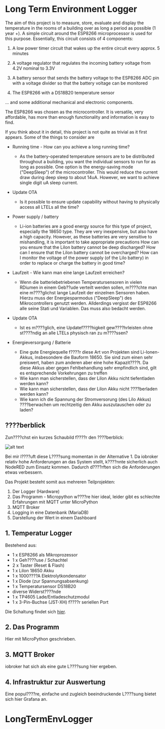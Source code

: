 # Long Term Environment Logger

The aim of this project is to measure, store, evaluate and display the temperature in the rooms of a building over as long a period as possible (1 year +). A simple circuit around the ESP8266 microprocessor is used for this purpose. Essentially, this circuit consists of 4 components:

1. A low power timer circuit that wakes up the entire circuit every approx. 5 minutes

2. A voltage regulator that regulates the incoming battery voltage from 4.2V nominal to 3.3V

3. A battery sensor that sends the battery voltage to the ESP8266 ADC pin with a voltage divider so that the battery voltage can be monitored

4. The ESP8266 with a DS18B20 temperature sensor 

... and some additional mechanical and electronic components.

The ESP8266 was chosen as the microcontroller. It is versatile, very affordable, has more than enough functionality and information is easy to find.

If you think about it in detail, this project is not quite as trivial as it first appears. Some of the things to consider are

* Running time - How can you achieve a long running time?

	* As the battery-operated temperature sensors are to be distributed throughout a building, you want the individual sensors to run for as long as possible. One option is the energy-saving mode ("DeepSleep") of the microcontroller. This would reduce the current draw during deep sleep to about 14uA. However, we want to achieve single digit uA sleep current.

* Update OTA

	* Is it possible to ensure update capability without having to physically access all LTELs all the time?

* Power supply / battery
	* Li-ion batteries are a good energy source for this type of project, especially the 18650 type. They are very inexpensive, but also have a high capacity. However, as these batteries are very sensitive to mishandling, it is important to take appropriate precautions
How can you ensure that the LiIon battery cannot be deep discharged?
How can I ensure that the LiIon battery cannot be overcharged?
How can I monitor the voltage of the power supply (of the LiIo battery) in order to replace or charge the battery in good time?


* Laufzeit - Wie kann man eine lange Laufzeit erreichen?
	* Wenn die batteriebetriebenen Temperatursensoren in vielen RDiumen in einem Geb??ude verteilt werden sollen, m????chte man eine m????glichst lange Laufzeit der einzelnen Sensoren haben. Hierzu muss der Energiesparmodus ("DeepSleep") des Mikrocontrollers genutzt werden. Allderdings vergisst der ESP8266 alle seine Stati und Variablen. Das muss also bedacht werden.
* Update OTA
	* Ist es m????glich, eine Updatef????higkeit gew????hrleisten ohne st????ndig an alle LTELs physisch ran zu m????ssen?
* Energieversorgung / Batterie
	* Eine gute Energiequelle f????r diese Art von Projekten sind Li-Ionen-Akkus, insbesondere die Bauform 18650. Sie sind zum einen sehr preiswert, haben zum anderen aber eine hohe Kapazit????t. Da diese Akkus aber gegen Fehlbehandlung sehr empfindlich sind, gilt es entsprechende Vorkehrungen zu treffen
	* Wie kann man sicherstellen, dass der LiIon Akku nicht tiefentladen werden kann? 
	* Wie kann man sicherstellen, dass der LiIon Akku nicht ????berladen werden kann?
	* Wie kann ich die Spannung der Stromversorung (des LiIo Akkus) ????berwachen um rechtzeitig den Akku auszutauschen oder zu laden?

## ????berblick

Zun????chst ein kurzes Schaubild f????r den ????berblick:

![alt text](<https://github.com/ThomasStolt/LongTermEnvLogger/blob/master/Solution%20Architecture%2020200317.png>)

Bei mir l????uft diese L????sung momentan in der Alternative 1. Da iobroker relativ hohe Anforderungen an das System stellt, k????nnte sicherlich auch NodeRED zum Einsatz kommen. Dadurch d????rften sich die Anforderungen etwas verbessern.

Das Projekt besteht somit aus mehreren Teilprojekten:

1. Der Logger (Hardware)
2. Das Programm - Micropython w????re hier ideal, leider gibt es schlechte Erfahrungen mit MQTT unter MicroPython
3. MQTT Broker
4. Logging in eine Datenbank (MariaDB)
4. Darstellung der Wert in einem Dashboard


## 1. Temperatur Logger
Bestehend aus:
* 1 x ESP8266 als Mikroprozessor
* 1 x Geh????use / Schachtel
* 2 x Taster (Reset & Flash)
* 1 x LiIon 18650 Akku
* 1 x 1000????A Elektrolytkondensator
* 1 x Diode (zur Spannungsabsenkung)
* 1 x Temperatursensor DS18B20
* diverse Widerst????nde
* 1 x TP4605 Lade/Entladeschutzmodul
* 1 x 3-Pin-Buchse (JST-XH) f????r seriellen Port

Die Schaltung findet sich [hier](https://github.com/Crayfish68/LongTermEnvLogger/blob/master/kicad/PDF/LTEL_Schaltplan.pdf).

## 2. Das Programm
Hier mit MicroPython geschrieben.

## 3. MQTT Broker
iobroker hat sich als eine gute L????sung hier ergeben.


## 4. Infrastruktur zur Auswertung
Eine popul????re, einfache und zugleich beeindruckende L????sung bietet sich hier Grafana an.


# LongTermEnvLogger
